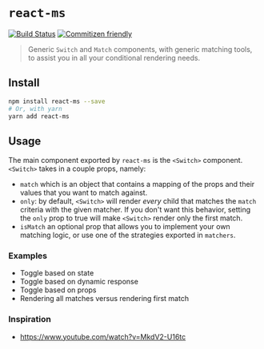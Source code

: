 # `react-ms`

[![Build Status](https://travis-ci.org/joshblack/react-ms.svg?branch=master)](https://travis-ci.org/joshblack/react-ms) [![Commitizen friendly](https://img.shields.io/badge/commitizen-friendly-brightgreen.svg)](http://commitizen.github.io/cz-cli/)

> Generic `Switch` and `Match` components, with generic matching tools, to
> assist you in all your conditional rendering needs.

## Install

```bash
npm install react-ms --save
# Or, with yarn
yarn add react-ms
```

## Usage

The main component exported by `react-ms` is the `<Switch>` component.
`<Switch>` takes in a couple props, namely:

- `match` which is an object that contains a mapping of the props and their
  values that you want to match against.
- `only`: by default, `<Switch>` will render *every* child that matches the
  `match` criteria with the given matcher. If you don't want this behavior,
  setting the `only` prop to true will make `<Switch>` render only the first match.
- `isMatch` an optional prop that allows you to implement your own matching
  logic, or use one of the strategies exported in `matchers`.

### Examples

- Toggle based on state
- Toggle based on dynamic response
- Toggle based on props
- Rendering all matches versus rendering first match

### Inspiration

- https://www.youtube.com/watch?v=MkdV2-U16tc
